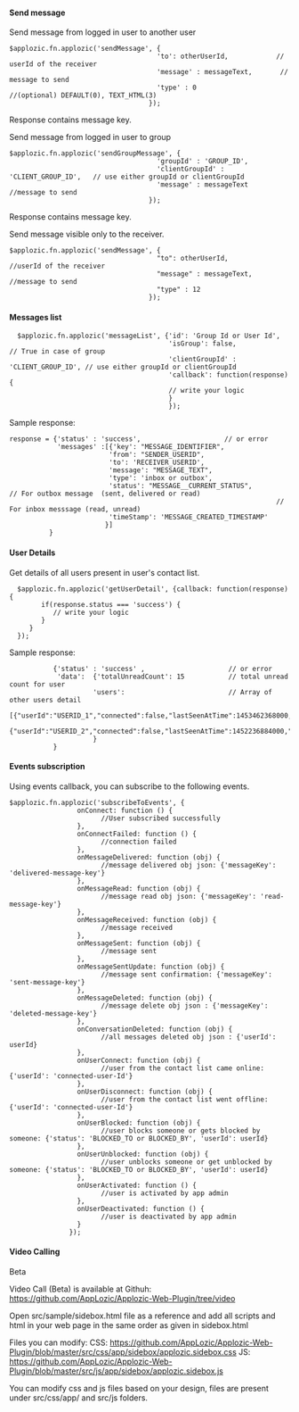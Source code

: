 ####  Send message

Send message from logged in user to another user
 ```
$applozic.fn.applozic('sendMessage', {
                                      'to': otherUserId,            // userId of the receiver
                                      'message' : messageText,       // message to send    
                                      'type' : 0                     //(optional) DEFAULT(0), TEXT_HTML(3)
                                    });
 ```

Response contains message key.


Send message from logged in user to group
 ```
$applozic.fn.applozic('sendGroupMessage', {
                                      'groupId' : 'GROUP_ID',       
                                      'clientGroupId' : 'CLIENT_GROUP_ID',   // use either groupId or clientGroupId
                                      'message' : messageText       //message to send           
                                    });
 ```

Response contains message key.



Send message visible only to the receiver.
 ```
$applozic.fn.applozic('sendMessage', {
                                      "to": otherUserId,            //userId of the receiver
                                      "message" : messageText,       //message to send    
                                      "type" : 12
                                    }); 
```

 
#### Messages list    

```
  $applozic.fn.applozic('messageList', {'id': 'Group Id or User Id',     
                                        'isGroup': false,               // True in case of group 
                                        'clientGroupId' : 'CLIENT_GROUP_ID', // use either groupId or clientGroupId
                                        'callback': function(response){ 
                                        // write your logic
                                        } 
                                        });
```        

 
Sample response:           

 ```
 response = {'status' : 'success',                     // or error
             'messages' :[{'key': "MESSAGE_IDENTIFIER",
                          'from': "SENDER_USERID",         
                          'to': 'RECEIVER_USERID',
                          'message': "MESSAGE_TEXT",
                          'type': 'inbox or outbox',
                          'status': "MESSAGE__CURRENT_STATUS",        // For outbox message  (sent, delivered or read)
                                                                    // For inbox messsage (read, unread)
                          'timeStamp': 'MESSAGE_CREATED_TIMESTAMP'          
                         }]                
           }
```


####  User Details
Get details of all users present in user's contact list.

```
  $applozic.fn.applozic('getUserDetail', {callback: function(response) {
        if(response.status === 'success') {
           // write your logic
        }
     }
  });
```

Sample response:

```
           {'status' : 'success' ,                     // or error
            'data':  {'totalUnreadCount': 15           // total unread count for user          
                     'users':                          // Array of other users detail
                        [{"userId":"USERID_1","connected":false,"lastSeenAtTime":1453462368000,"createdAtTime":1452150981000,"unreadCount":3}, 
                        {"userId":"USERID_2","connected":false,"lastSeenAtTime":1452236884000,"createdAtTime":1452236884000,"unreadCount":1}]    
                     }
           }
```


#### Events subscription

Using events callback, you can subscribe to the following events.

```
$applozic.fn.applozic('subscribeToEvents', {
                 onConnect: function () {
                       //User subscribed successfully
                 },
                 onConnectFailed: function () {
                       //connection failed
                 },
                 onMessageDelivered: function (obj) {
                       //message delivered obj json: {'messageKey': 'delivered-message-key'}
                 },
                 onMessageRead: function (obj) {
                       //message read obj json: {'messageKey': 'read-message-key'}
                 },
                 onMessageReceived: function (obj) {
                       //message received
                 },
                 onMessageSent: function (obj) {
                       //message sent
                 },
                 onMessageSentUpdate: function (obj) {
                       //message sent confirmation: {'messageKey': 'sent-message-key'}
                 },
                 onMessageDeleted: function (obj) {
                       //message delete obj json : {'messageKey': 'deleted-message-key'}
                 },
                 onConversationDeleted: function (obj) {
                       //all messages deleted obj json : {'userId': userId}
                 },
                 onUserConnect: function (obj) {
                       //user from the contact list came online: {'userId': 'connected-user-Id'}
                 },
                 onUserDisconnect: function (obj) {
                       //user from the contact list went offline: {'userId': 'connected-user-Id'}
                 },
                 onUserBlocked: function (obj) {
                       //user blocks someone or gets blocked by someone: {'status': 'BLOCKED_TO or BLOCKED_BY', 'userId': userId}
                 },
                 onUserUnblocked: function (obj) {
                       //user unblocks someone or get unblocked by someone: {'status': 'BLOCKED_TO or BLOCKED_BY', 'userId': userId}
                 },
                 onUserActivated: function () {
                       //user is activated by app admin
                 },
                 onUserDeactivated: function () {
                       //user is deactivated by app admin
                 }
               });
```


#### Video Calling
Beta

Video Call (Beta) is available at Githuh:
https://github.com/AppLozic/Applozic-Web-Plugin/tree/video

Open src/sample/sidebox.html file as a reference and add all scripts and html in your web page in the same order as given in sidebox.html

Files you can modify: CSS: https://github.com/AppLozic/Applozic-Web-Plugin/blob/master/src/css/app/sidebox/applozic.sidebox.css JS: https://github.com/AppLozic/Applozic-Web-Plugin/blob/master/src/js/app/sidebox/applozic.sidebox.js

You can modify css and js files based on your design, files are present under src/css/app/ and src/js folders.

